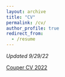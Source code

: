 ```yaml
---
layout: archive
title: "CV"
permalink: /cv/
author_profile: true
redirect_from:
  - /resume
---
```


*Updated 9/29/22*

<a href="https://lcouper.github.io/assets/Couper_CV_Sep2022.pdf" target="_blank">Couper CV 2022</a>
 
